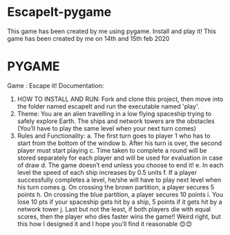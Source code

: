 # EscapeIt-pygame
 This game has been created by me using pygame. Install and play it!
 This game has been created by me on 14th and 15th feb 2020
# PYGAME
 Game : Escape it!
 Documentation:
1. HOW TO INSTALL AND RUN: Fork and clone this project, then move into the folder named escapeIt and run the executable named 'play'.
2.	Theme: You are an alien travelling in a low flying spaceship trying to safely explore Earth. The ships and network towers are the obstacles (You’ll have to play the same level when your next turn comes)
3.	Rules and Functionality:
a.	The first turn goes to player 1 who has to start from the bottom of the window
b.	After his turn is over, the second player must start playing
c.	Time taken to complete a round will be stored separately for each player and will be used for evaluation in case of draw
d.	The game doesn’t end unless you choose to end it!
e.	In each level the speed of each ship increases by 0.5 units
f.	If a player successfully completes a level, he/she will have to play next level when his turn comes
g.	On crossing the brown partition, a player secures 5 points
h.	On crossing the blue partition, a player secures 10 points
i.	You lose 10 pts if your spaceship gets hit by a ship, 5 points if it gets hit by a network tower
j.	Last but not the least, if both players die with equal scores, then the player who dies faster wins the game!! Weird right, but this how I designed it and I hope you’ll find it reasonable 😊😊
